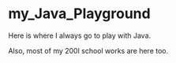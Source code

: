 # my_Java_Playground
Here is where I always go to play with Java.

Also, most of my 200l school works are here too.